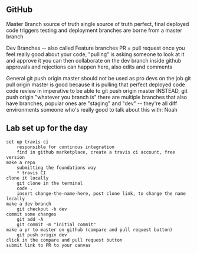 ## GitHub

Master Branch
    source of truth 
    single source of truth
    perfect, final deployed code
    triggers testing and deployment
    branches are borne from a master branch

Dev Branches -- also called Feature branches
    PR = pull request 
    once you feel really good about your code, "pulling" is asking someone to look at it and approve it 
    you can then collaborate on the dev branch inside github
    approvals and rejections can happen here, also edits and comments

General
    git push origin master should not be used as pro devs on the job 
    git pull origin master is good because it is pulling that perfect deployed code 
    code review in imperative to be able to git push origin master 
    INSTEAD, git push origin "whatever you branch is"
    there are multiple branches that also have branches, popular ones are "staging" and "dev" -- they're all diff environments
    someone who's really good to talk about this with: Noah

## Lab set up for the day
    set up travis ci
        responsible for continous integration
        find in github marketplace, create a travis ci account, free version
    make a repo
        submitting the foundations way
        * travis CI
    clone it locally
        git clone in the terminal
        code .
        insert change-the-name-here, post clone link, to change the name locally 
    make a dev branch
        git checkout -b dev
    commit some changes
        git add -A
        git commit -m "initial commit"
    make a pr to master on github (compare and pull request button)
        git push origin dev 
    click in the compare and pull request button 
    submit link to PR to your canvas 
